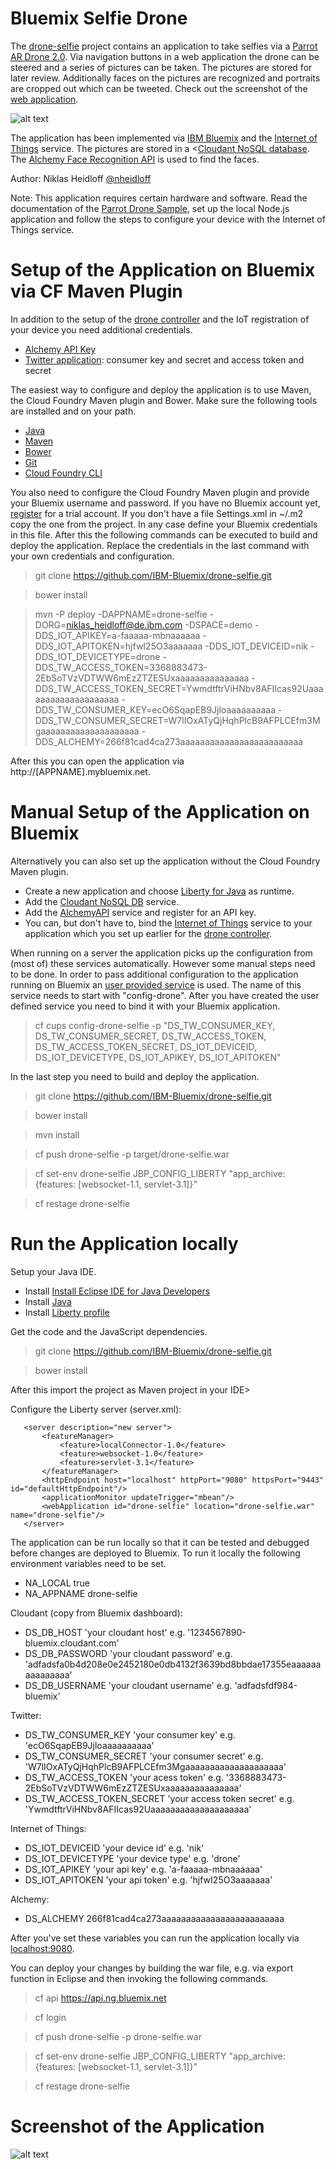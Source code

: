 Bluemix Selfie Drone
================================================================================

The [drone-selfie](https://github.com/IBM-Bluemix/drone-selfie) project contains an application to take selfies via a [Parrot AR Drone 2.0](http://ardrone2.parrot.com/). Via navigation buttons in a web application the drone can be steered and a series of pictures can be taken. The pictures are stored for later review. Additionally faces on the pictures are recognized and portraits are cropped out which can be tweeted. Check out the screenshot of the [web application](https://raw.githubusercontent.com/IBM-Bluemix/drone-selfie/master/pictures/selfie-drone1.jpg).

![alt text](https://raw.githubusercontent.com/IBM-Bluemix/drone-selfie/master/pictures/selfie-drone2.jpg "Bluemix Selfie Drone")

The application has been implemented via [IBM Bluemix](https://bluemix.net/) and the [Internet of Things](https://console.ng.bluemix.net/catalog/internet-of-things/) service. The pictures are stored in a <[Cloudant NoSQL database](https://console.ng.bluemix.net/catalog/cloudant-nosql-db/). The [Alchemy Face Recognition API](http://www.alchemyapi.com/products/alchemyvision/face-detection) is used to find the faces.

Author: Niklas Heidloff [@nheidloff](http://twitter.com/nheidloff)

Note: This application requires certain hardware and software. Read the documentation of the [Parrot Drone Sample](https://github.com/IBM-Bluemix/parrot-sample), set up the local Node.js application and follow the steps to configure your device with the Internet of Things service.


Setup of the Application on Bluemix via CF Maven Plugin
================================================================================

In addition to the setup of the [drone controller](https://github.com/IBM-Bluemix/parrot-sample) and the IoT registration of your device you need additional credentials.

* [Alchemy API Key](http://www.alchemyapi.com/api/register.html)
* [Twitter application](https://apps.twitter.com/app/new): consumer key and secret and access token and secret

The easiest way to configure and deploy the application is to use Maven, the Cloud Foundry Maven plugin and Bower. Make sure the following tools are installed and on your path.

* [Java](http://www.oracle.com/technetwork/java/javase/downloads/index.html)
* [Maven](https://maven.apache.org/install.html)
* [Bower](http://bower.io/#install-bower)
* [Git](https://git-scm.com/downloads)
* [Cloud Foundry CLI](https://github.com/cloudfoundry/cli#downloads)

You also need to configure the Cloud Foundry Maven plugin and provide your Bluemix username and password. If you have no Bluemix account yet, [register](https://apps.admin.ibmcloud.com/manage/trial/bluemix.html) for a trial account. If you don't have a file Settings.xml in ~/.m2 copy the one from the project. In any case define your Bluemix credentials in this file. After this the following commands can be executed to build and deploy the application. Replace the credentials in the last command with your own credentials and configuration.


> git clone https://github.com/IBM-Bluemix/drone-selfie.git

> bower install

> mvn -P deploy -DAPPNAME=drone-selfie -DORG=niklas_heidloff@de.ibm.com -DSPACE=demo -DDS_IOT_APIKEY=a-faaaaa-mbnaaaaaa -DDS_IOT_APITOKEN=hjfwI25O3aaaaaaa -DDS_IOT_DEVICEID=nik -DDS_IOT_DEVICETYPE=drone -DDS_TW_ACCESS_TOKEN=3368883473-2EbSoTVzVDTWW6mEzZTZESUxaaaaaaaaaaaaaaa -DDS_TW_ACCESS_TOKEN_SECRET=YwmdtftrViHNbv8AFIIcas92Uaaaaaaaaaaaaaaaaaaaa -DDS_TW_CONSUMER_KEY=ecO6SqapEB9Jjloaaaaaaaaaa -DDS_TW_CONSUMER_SECRET=W7lIOxATyQjHqhPlcB9AFPLCEfm3Mgaaaaaaaaaaaaaaaaaaaa -DDS_ALCHEMY=266f81cad4ca273aaaaaaaaaaaaaaaaaaaaaaaaa

After this you can open the application via http://[APPNAME].mybluemix.net.


Manual Setup of the Application on Bluemix
================================================================================

Alternatively you can also set up the application without the Cloud Foundry Maven plugin.

* Create a new application and choose [Liberty for Java](https://console.ng.bluemix.net/catalog/liberty-for-java/) as runtime.
* Add the [Cloudant NoSQL DB](https://console.ng.bluemix.net/catalog/cloudant-nosql-db/) service.
* Add the [AlchemyAPI](https://console.ng.bluemix.net/catalog/alchemyapi/) service and register for an API key.
* You can, but don't have to, bind the [Internet of Things](https://console.ng.bluemix.net/catalog/internet-of-things/) service to your application which you set up earlier for the [drone controller](https://github.com/IBM-Bluemix/parrot-sample).

When running on a server the application picks up the configuration from (most of) these services automatically. However some manual steps need to be done. In order to pass additional configuration to the application running on Bluemix an [user provided service](http://docs.cloudfoundry.org/devguide/services/user-provided.html) is used. The name of this service needs to start with "config-drone". After you have created the user defined service you need to bind it with your Bluemix application.

> cf cups config-drone-selfie -p "DS_TW_CONSUMER_KEY, DS_TW_CONSUMER_SECRET, DS_TW_ACCESS_TOKEN, DS_TW_ACCESS_TOKEN_SECRET, DS_IOT_DEVICEID, DS_IOT_DEVICETYPE, DS_IOT_APIKEY, DS_IOT_APITOKEN"

In the last step you need to build and deploy the application.

> git clone https://github.com/IBM-Bluemix/drone-selfie.git

> bower install

> mvn install

> cf push drone-selfie -p target/drone-selfie.war

> cf set-env drone-selfie JBP_CONFIG_LIBERTY "app_archive: {features: [websocket-1.1, servlet-3.1]}"

> cf restage drone-selfie


Run the Application locally
================================================================================

Setup your Java IDE.

* Install [Install Eclipse IDE for Java Developers](http://www.eclipse.org/downloads/)
* Install [Java](https://developer.ibm.com/wasdev/downloads/liberty-profile-using-eclipse)
* Install [Liberty profile](https://developer.ibm.com/wasdev/downloads/liberty-profile-using-eclipse)

Get the code and the JavaScript dependencies.

> git clone https://github.com/IBM-Bluemix/drone-selfie.git

> bower install

After this import the project as Maven project in your IDE>

Configure the Liberty server (server.xml):

       <server description="new server">
           <featureManager>
               <feature>localConnector-1.0</feature>
               <feature>websocket-1.0</feature>
               <feature>servlet-3.1</feature>
           </featureManager>
           <httpEndpoint host="localhost" httpPort="9080" httpsPort="9443" id="defaultHttpEndpoint"/>
           <applicationMonitor updateTrigger="mbean"/>
           <webApplication id="drone-selfie" location="drone-selfie.war" name="drone-selfie"/>
       </server>

The application can be run locally so that it can be tested and debugged before changes are deployed to Bluemix. To run it locally the following environment variables need to be set.

* NA_LOCAL true
* NA_APPNAME drone-selfie

Cloudant (copy from Bluemix dashboard):

* DS_DB_HOST 'your cloudant host' e.g. '1234567890-bluemix.cloudant.com'
* DS_DB_PASSWORD 'your cloudant password' e.g. 'adfadsfa0b4d208e0e2452180e0db4132f3639bd8bbdae17355eaaaaaaaaaaaaaaa'
* DS_DB_USERNAME 'your cloudant username' e.g. 'adfadsfdf984-bluemix'

Twitter:

* DS_TW_CONSUMER_KEY 'your consumer key' e.g. 'ecO6SqapEB9Jjloaaaaaaaaaa'
* DS_TW_CONSUMER_SECRET 'your consumer secret' e.g. 'W7lIOxATyQjHqhPlcB9AFPLCEfm3Mgaaaaaaaaaaaaaaaaaaaa'
* DS_TW_ACCESS_TOKEN 'your acess token' e.g. '3368883473-2EbSoTVzVDTWW6mEzZTZESUxaaaaaaaaaaaaaaa'
* DS_TW_ACCESS_TOKEN_SECRET 'your access token secret' e.g. 'YwmdtftrViHNbv8AFIIcas92Uaaaaaaaaaaaaaaaaaaaa'

Internet of Things:

* DS_IOT_DEVICEID 'your device id' e.g. 'nik'
* DS_IOT_DEVICETYPE 'your device type' e.g. 'drone'
* DS_IOT_APIKEY 'your api key' e.g. 'a-faaaaa-mbnaaaaaa'
* DS_IOT_APITOKEN 'your api token' e.g. 'hjfwI25O3aaaaaaa'

Alchemy:

* DS_ALCHEMY 266f81cad4ca273aaaaaaaaaaaaaaaaaaaaaaaaa

After you've set these variables you can run the application locally via [localhost:9080](http://localhost:9080).

You can deploy your changes by building the war file, e.g. via export function in Eclipse and then invoking the following commands.

> cf api https://api.ng.bluemix.net

> cf login
 
> cf push drone-selfie -p drone-selfie.war

> cf set-env drone-selfie JBP_CONFIG_LIBERTY "app_archive: {features: [websocket-1.1, servlet-3.1]}"

> cf restage drone-selfie


Screenshot of the Application
================================================================================

![alt text](https://raw.githubusercontent.com/IBM-Bluemix/drone-selfie/master/pictures/selfie-drone1.jpg "Bluemix Selfie Drone")